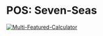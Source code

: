 # POS: Seven-Seas
[![Multi-Featured-Calculator](https://img.youtube.com/vi/iGigcBIpA1o/0.jpg)](https://www.youtube.com/watch?v=iGigcBIpA1o)
